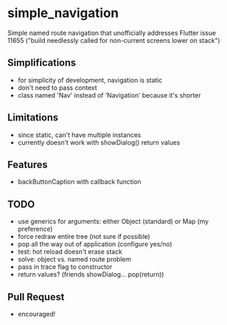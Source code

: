 # simple_navigation

Simple named route navigation that unofficially addresses Flutter issue 11655 ("build needlessly called for non-current screens lower on stack")


## Simplifications

- for simplicity of development, navigation is static
- don't need to pass context
- class named 'Nav' instead of 'Navigation' because it's shorter


## Limitations

- since static, can't have multiple instances
- currently doesn't work with showDialog() return values


## Features

- backButtonCaption with callback function 


## TODO

- use generics for arguments: either Object (standard) or Map (my preference)
- force redraw entire tree (not sure if possible)
- pop all the way out of application (configure yes/no)
- test: hot reload doesn't erase stack
- solve: object vs. named route problem
- pass in trace flag to constructor
- return values? (friends showDialog... pop(return))


## Pull Request

- encouraged!

